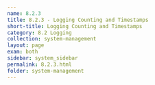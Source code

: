 ```yaml
---
name: 8.2.3
title: 8.2.3 - Logging Counting and Timestamps
short-title: Logging Counting and Timestamps
category: 8.2 Logging
collection: system-management
layout: page
exam: both
sidebar: system_sidebar
permalink: 8.2.3.html
folder: system-management
---
```


